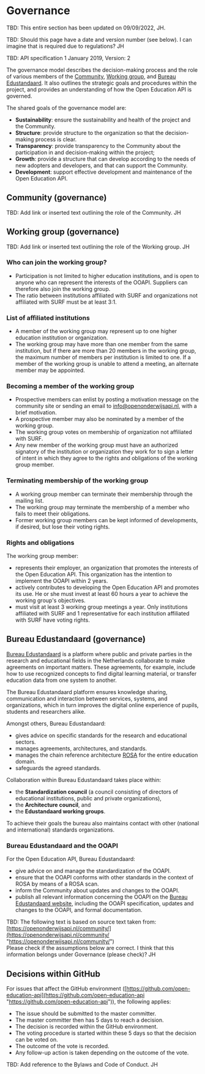 # Governance

TBD: This entire section has been updated on 09/09/2022, JH.

TBD: Should this page have a date and version number (see below). I can imagine that is required due to regulations? JH

TBD: API specification 1 January 2019, Version: 2

The governance model describes the decision-making process and the role of various members of the [Community](#community-governance), [Working group](#working-group-governance), and [Bureau Edustandaard](#bureau-edustandaard-governance). It also outlines the strategic goals and procedures within the project, and provides an understanding of how the Open Education API is governed.

The shared goals of the governance model are:

* **Sustainability**: ensure the sustainability and health of the project and the Community.
* **Structure**: provide structure to the organization so that the decision-making process is clear.
* **Transparency**: provide transparency to the Community about the participation in and decision-making within the project;
* **Growth**: provide a structure that can develop according to the needs of new adopters and developers, and that can support the Community.
* **Development**: support effective development and maintenance of the Open Education API.

## Community (governance)

TBD: Add link or inserted text outlining the role of the Community. JH

## Working group (governance)

TBD: Add link or inserted text outlining the role of the Working group. JH

### Who can join the working group?

* Participation is not limited to higher education institutions, and is open to anyone who can represent the interests of the OOAPI. Suppliers can therefore also join the working group.
* The ratio between institutions affiliated with SURF and organizations not affiliated with SURF must be at least 3:1.

### List of affiliated institutions

* A member of the working group may represent up to one higher education institution or organization.
* The working group may have more than one member from the same institution, but if there are more than 20 members in the working group, the maximum number of members per institution is limited to one. If a member of the working group is unable to attend a meeting, an alternate member may be appointed.

### Becoming a member of the working group

* Prospective members can enlist by posting a motivation message on the community site or sending an email to info@openonderwijsapi.nl, with a brief motivation.
* A prospective member may also be nominated by a member of the working group.
* The working group votes on membership of organization not affiliated with SURF.
* Any new member of the working group must have an authorized signatory of the institution or organization they work for to sign a letter of intent in which they agree to the rights and obligations of the working group member.

### Terminating membership of the working group

* A working group member can terminate their membership through the mailing list.
* The working group may terminate the membership of a member who fails to meet their obligations.
* Former working group members can be kept informed of developments, if desired, but lose their voting rights.

### Rights and obligations

The working group member:

* represents their employer, an organization that promotes the interests of the Open Education API. This organization has the intention to implement the OOAPI within 2 years.
* actively contributes to developing the Open Education API and promotes its use. He or she must invest at least 60 hours a year to achieve the working group's objectives.
* must visit at least 3 working group meetings a year. Only institutions affiliated with SURF and 1 representative for each institution affiliated with SURF have voting rights.

## Bureau Edustandaard (governance)

[Bureau Edustandaard](https://www.edustandaard.nl/) is a platform where public and private parties in the research and educational fields in the Netherlands collaborate to make agreements on important matters. These agreements, for example, include how to use recognized concepts to find digital learning material, or transfer education data from one system to another.

The Bureau Edustandaard platform ensures knowledge sharing, communication and interaction between services, systems, and organizations, which in turn improves the digital online experience of pupils, students and researchers alike.

Amongst others, Bureau Edustandaard:

* gives advice on specific standards for the research and educational sectors.
* manages agreements, architectures, and standards.
* manages the chain reference architecture [ROSA](https://rosa.wikixl.nl/) for the entire education domain.
* safeguards the agreed standards.

Collaboration within Bureau Edustandaard takes place within:

* the **Standardization council** (a council consisting of directors of educational institutions, public and private organizations),
* the **Architecture council**, and
* the **Edustandaard working groups**.

To achieve their goals the bureau also maintains contact with other (national and international) standards organizations.

### Bureau Edustandaard and the OOAPI

For the Open Education API, Bureau Edustandaard:

* give advice on and manage the standardization of the OOAPI.
* ensure that the OOAPI conforms with other standards in the context of ROSA by means of a ROSA scan.
* inform the Community about updates and changes to the OOAPI.
* publish all relevant information concerning the OOAPI on the [Bureau Edustandaard website](https://www.edustandaard.nl/), including the OOAPI specification, updates and changes to the OOAPI, and formal documentation.

TBD: The following text is based on source text taken from: [https://openonderwijsapi.nl/community/](https://openonderwijsapi.nl/community/ "https://openonderwijsapi.nl/community/")  
Please check if the assumptions below are correct. I think that this information belongs under Governance (please check)? JH

## Decisions within GitHub

For issues that affect the GitHub environment ([https://github.com/open-education-api](https://github.com/open-education-api "https://github.com/open-education-api")), the following applies:

* The issue should be submitted to the master committer.
* The master committer then has 5 days to reach a decision.
* The decision is recorded within the GitHub environment.
* The voting procedure is started within these 5 days so that the decision can be voted on.
* The outcome of the vote is recorded.
* Any follow-up action is taken depending on the outcome of the vote.

TBD: Add reference to the Bylaws and Code of Conduct. JH